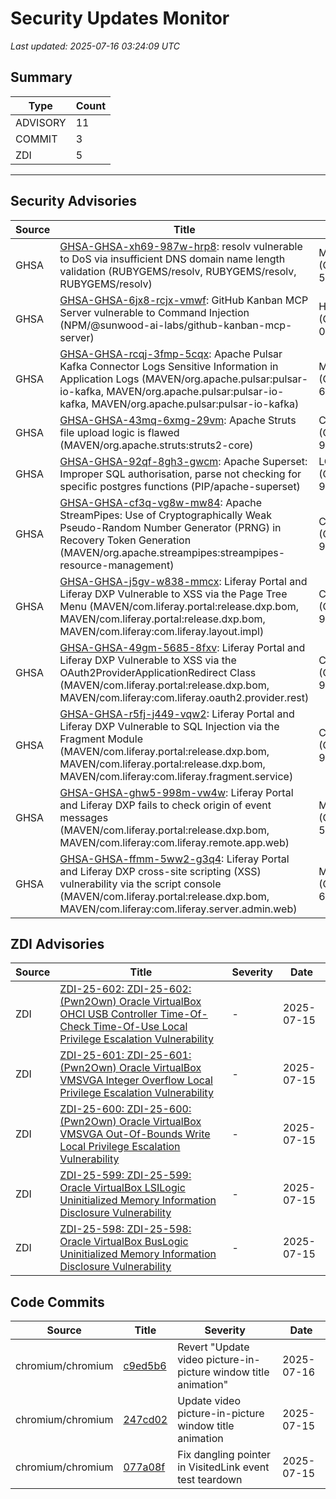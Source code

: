 # Security Updates Monitor

*Last updated: 2025-07-16 03:24:09 UTC*

## Summary
| Type | Count |
|------|-------|
| ADVISORY | 11 |
| COMMIT | 3 |
| ZDI | 5 |

---

## Security Advisories

| Source | Title | Severity | Date |
|--------|-------|----------|------|
| GHSA | [GHSA-GHSA-xh69-987w-hrp8](https://github.com/advisories/GHSA-xh69-987w-hrp8): resolv vulnerable to DoS via insufficient DNS domain name length validation (RUBYGEMS/resolv, RUBYGEMS/resolv, RUBYGEMS/resolv) | MODERATE (CVSS: 5.3) | 2025-07-15 |
| GHSA | [GHSA-GHSA-6jx8-rcjx-vmwf](https://github.com/advisories/GHSA-6jx8-rcjx-vmwf): GitHub Kanban MCP Server vulnerable to Command Injection (NPM/@sunwood-ai-labs/github-kanban-mcp-server) | HIGH (CVSS: 0.0) | 2025-07-15 |
| GHSA | [GHSA-GHSA-rcqj-3fmp-5cqx](https://github.com/advisories/GHSA-rcqj-3fmp-5cqx): Apache Pulsar Kafka Connector Logs Sensitive Information in Application Logs (MAVEN/org.apache.pulsar:pulsar-io-kafka, MAVEN/org.apache.pulsar:pulsar-io-kafka, MAVEN/org.apache.pulsar:pulsar-io-kafka) | MODERATE (CVSS: 6.5) | 2025-04-09 |
| GHSA | [GHSA-GHSA-43mq-6xmg-29vm](https://github.com/advisories/GHSA-43mq-6xmg-29vm): Apache Struts file upload logic is flawed (MAVEN/org.apache.struts:struts2-core) | CRITICAL (CVSS: 9.8) | 2024-12-11 |
| GHSA | [GHSA-GHSA-92qf-8gh3-gwcm](https://github.com/advisories/GHSA-92qf-8gh3-gwcm): Apache Superset: Improper SQL authorisation, parse not checking for specific postgres functions (PIP/apache-superset) | LOW (CVSS: 9.8) | 2024-12-09 |
| GHSA | [GHSA-GHSA-cf3q-vg8w-mw84](https://github.com/advisories/GHSA-cf3q-vg8w-mw84): Apache StreamPipes: Use of Cryptographically Weak Pseudo-Random Number Generator (PRNG) in Recovery Token Generation (MAVEN/org.apache.streampipes:streampipes-resource-management) | CRITICAL (CVSS: 9.1) | 2024-06-24 |
| GHSA | [GHSA-GHSA-j5gv-w838-mmcx](https://github.com/advisories/GHSA-j5gv-w838-mmcx): Liferay Portal and Liferay DXP Vulnerable to XSS via the Page Tree Menu (MAVEN/com.liferay.portal:release.dxp.bom, MAVEN/com.liferay.portal:release.dxp.bom, MAVEN/com.liferay:com.liferay.layout.impl) | CRITICAL (CVSS: 9.1) | 2023-10-17 |
| GHSA | [GHSA-GHSA-49gm-5685-8fxv](https://github.com/advisories/GHSA-49gm-5685-8fxv): Liferay Portal and Liferay DXP Vulnerable to XSS via the OAuth2ProviderApplicationRedirect Class (MAVEN/com.liferay.portal:release.dxp.bom, MAVEN/com.liferay:com.liferay.oauth2.provider.rest) | CRITICAL (CVSS: 9.7) | 2023-10-17 |
| GHSA | [GHSA-GHSA-r5fj-j449-vqw2](https://github.com/advisories/GHSA-r5fj-j449-vqw2): Liferay Portal and Liferay DXP Vulnerable to SQL Injection via the Fragment Module (MAVEN/com.liferay.portal:release.dxp.bom, MAVEN/com.liferay.portal:release.dxp.bom, MAVEN/com.liferay:com.liferay.fragment.service) | CRITICAL (CVSS: 9.8) | 2022-11-15 |
| GHSA | [GHSA-GHSA-ghw5-998m-vw4w](https://github.com/advisories/GHSA-ghw5-998m-vw4w): Liferay Portal and Liferay DXP fails to check origin of event messages (MAVEN/com.liferay.portal:release.dxp.bom, MAVEN/com.liferay:com.liferay.remote.app.web) | MODERATE (CVSS: 5.3) | 2022-03-04 |
| GHSA | [GHSA-GHSA-ffmm-5ww2-g3q4](https://github.com/advisories/GHSA-ffmm-5ww2-g3q4): Liferay Portal and Liferay DXP cross-site scripting (XSS) vulnerability via the script console (MAVEN/com.liferay.portal:release.dxp.bom, MAVEN/com.liferay:com.liferay.server.admin.web) | MODERATE (CVSS: 6.1) | 2022-03-04 |

## ZDI Advisories

| Source | Title | Severity | Date |
|--------|-------|----------|------|
| ZDI | [ZDI-25-602: ZDI-25-602: (Pwn2Own) Oracle VirtualBox OHCI USB Controller Time-Of-Check Time-Of-Use Local Privilege Escalation Vulnerability](http://www.zerodayinitiative.com/advisories/ZDI-25-602/) | - | 2025-07-15 |
| ZDI | [ZDI-25-601: ZDI-25-601: (Pwn2Own) Oracle VirtualBox VMSVGA Integer Overflow Local Privilege Escalation Vulnerability](http://www.zerodayinitiative.com/advisories/ZDI-25-601/) | - | 2025-07-15 |
| ZDI | [ZDI-25-600: ZDI-25-600: (Pwn2Own) Oracle VirtualBox VMSVGA Out-Of-Bounds Write Local Privilege Escalation Vulnerability](http://www.zerodayinitiative.com/advisories/ZDI-25-600/) | - | 2025-07-15 |
| ZDI | [ZDI-25-599: ZDI-25-599: Oracle VirtualBox LSILogic Uninitialized Memory Information Disclosure Vulnerability](http://www.zerodayinitiative.com/advisories/ZDI-25-599/) | - | 2025-07-15 |
| ZDI | [ZDI-25-598: ZDI-25-598: Oracle VirtualBox BusLogic Uninitialized Memory Information Disclosure Vulnerability](http://www.zerodayinitiative.com/advisories/ZDI-25-598/) | - | 2025-07-15 |

## Code Commits

| Source | Title | Severity | Date |
|--------|-------|----------|------|
| chromium/chromium | [c9ed5b6](https://github.com/chromium/chromium/commit/c9ed5b66f2369599d278280878dfd0b186c4233c) | Revert "Update video picture-in-picture window title animation" | 2025-07-16 |
| chromium/chromium | [247cd02](https://github.com/chromium/chromium/commit/247cd023ec889ccb73f505a32099cece5d6f1afb) | Update video picture-in-picture window title animation | 2025-07-15 |
| chromium/chromium | [077a08f](https://github.com/chromium/chromium/commit/077a08fdb40fb32c2798528bf63ed52e1688ead3) | Fix dangling pointer in VisitedLink event test teardown | 2025-07-15 |

